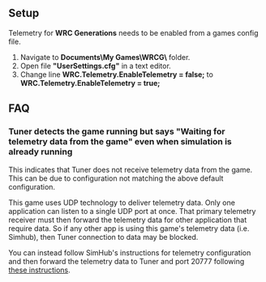 ## Setup

Telemetry for **WRC Generations** needs to be enabled from a games config file.

1. Navigate to **Documents\\My Games\\WRCG\\**  folder.
2. Open file **"UserSettings.cfg"** in a text editor.
3. Change line **WRC.Telemetry.EnableTelemetry = false;** to **WRC.Telemetry.EnableTelemetry = true;**
## FAQ

### Tuner detects the game running but says "Waiting for telemetry data from the game" even when simulation is already running

This indicates that Tuner does not receive telemetry data from the game. This can be due to configuration not matching
the above default configuration.

This game uses UDP technology to deliver telemetry data. Only one application can listen to a single UDP port at once.
That primary telemetry receiver must then forward the telemetry data for other application that require data.
So if any other app is using this game's telemetry data (i.e. Simhub), then Tuner connection to data may be blocked.

You can instead follow SimHub's instructions for telemetry configuration and then forward the telemetry data to Tuner and port 20777 following [these instructions](https://github.com/SHWotever/SimHub/wiki/Sharing-UDP-data-with-other-applications). 